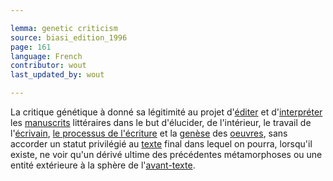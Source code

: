 ```yaml
---

lemma: genetic criticism
source: biasi_edition_1996
page: 161
language: French
contributor: wout
last_updated_by: wout

---
```


La critique génétique à donné sa légitimité au projet d'[éditer](editingScholarly.html) et d'[interpréter](interpretation.html) les [manuscrits](manuscript.html) littéraires dans le but d'élucider, de l'intérieur, le travail de l'[écrivain](writer.html), [le processus de l'écriture](writingProcess) et la [genèse](genesis.html) des [oeuvres](work.html), sans accorder un statut privilégié au [texte](text.html) final dans lequel on pourra, lorsqu'il existe, ne voir qu'un dérivé ultime des précédentes métamorphoses ou une entité extérieure à la sphère de l'[avant-texte](avantTexte).
